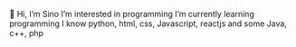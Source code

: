 👋 Hi, I’m Sino
I’m interested in programming
I’m currently learning programming
I know python, html, css, Javascript, reactjs and some Java, c++, php
